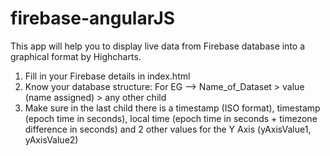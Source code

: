 # firebase-angularJS

This app will help you to display live data from Firebase database into a graphical format by Highcharts.

1) Fill in your Firebase details in index.html
2) Know your database structure: For EG --> Name_of_Dataset > value (name assigned) > any other child
3) Make sure in the last child there is a timestamp (ISO format), timestamp (epoch time in seconds), local time (epoch time in seconds + timezone difference in seconds) and 2 other values for the Y Axis (yAxisValue1, yAxisValue2)
